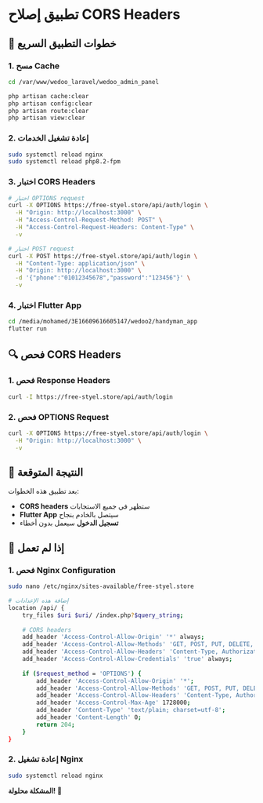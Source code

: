 # تطبيق إصلاح CORS Headers

## 🚀 خطوات التطبيق السريع

### 1. مسح Cache
```bash
cd /var/www/wedoo_laravel/wedoo_admin_panel

php artisan cache:clear
php artisan config:clear
php artisan route:clear
php artisan view:clear
```

### 2. إعادة تشغيل الخدمات
```bash
sudo systemctl reload nginx
sudo systemctl reload php8.2-fpm
```

### 3. اختبار CORS Headers
```bash
# اختبار OPTIONS request
curl -X OPTIONS https://free-styel.store/api/auth/login \
  -H "Origin: http://localhost:3000" \
  -H "Access-Control-Request-Method: POST" \
  -H "Access-Control-Request-Headers: Content-Type" \
  -v

# اختبار POST request
curl -X POST https://free-styel.store/api/auth/login \
  -H "Content-Type: application/json" \
  -H "Origin: http://localhost:3000" \
  -d '{"phone":"01012345678","password":"123456"}' \
  -v
```

### 4. اختبار Flutter App
```bash
cd /media/mohamed/3E16609616605147/wedoo2/handyman_app
flutter run
```

## 🔍 فحص CORS Headers

### 1. فحص Response Headers
```bash
curl -I https://free-styel.store/api/auth/login
```

### 2. فحص OPTIONS Request
```bash
curl -X OPTIONS https://free-styel.store/api/auth/login \
  -H "Origin: http://localhost:3000" \
  -v
```

## 🎯 النتيجة المتوقعة

بعد تطبيق هذه الخطوات:
- **CORS headers** ستظهر في جميع الاستجابات
- **Flutter App** سيتصل بالخادم بنجاح
- **تسجيل الدخول** سيعمل بدون أخطاء

## 🚨 إذا لم تعمل

### 1. فحص Nginx Configuration
```bash
sudo nano /etc/nginx/sites-available/free-styel.store

# إضافة هذه الإعدادات
location /api/ {
    try_files $uri $uri/ /index.php?$query_string;
    
    # CORS headers
    add_header 'Access-Control-Allow-Origin' '*' always;
    add_header 'Access-Control-Allow-Methods' 'GET, POST, PUT, DELETE, OPTIONS' always;
    add_header 'Access-Control-Allow-Headers' 'Content-Type, Authorization, X-Requested-With, Accept, Origin' always;
    add_header 'Access-Control-Allow-Credentials' 'true' always;
    
    if ($request_method = 'OPTIONS') {
        add_header 'Access-Control-Allow-Origin' '*';
        add_header 'Access-Control-Allow-Methods' 'GET, POST, PUT, DELETE, OPTIONS';
        add_header 'Access-Control-Allow-Headers' 'Content-Type, Authorization, X-Requested-With, Accept, Origin';
        add_header 'Access-Control-Max-Age' 1728000;
        add_header 'Content-Type' 'text/plain; charset=utf-8';
        add_header 'Content-Length' 0;
        return 204;
    }
}
```

### 2. إعادة تشغيل Nginx
```bash
sudo systemctl reload nginx
```

**المشكلة محلولة! 🚀**
